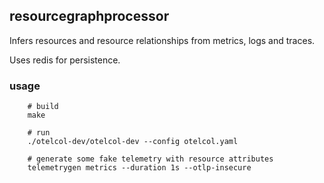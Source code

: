 ## resourcegraphprocessor

Infers resources and resource relationships from metrics, logs and traces.

Uses redis for persistence.

### usage

```
    # build
    make

    # run
    ./otelcol-dev/otelcol-dev --config otelcol.yaml

    # generate some fake telemetry with resource attributes
    telemetrygen metrics --duration 1s --otlp-insecure
```
